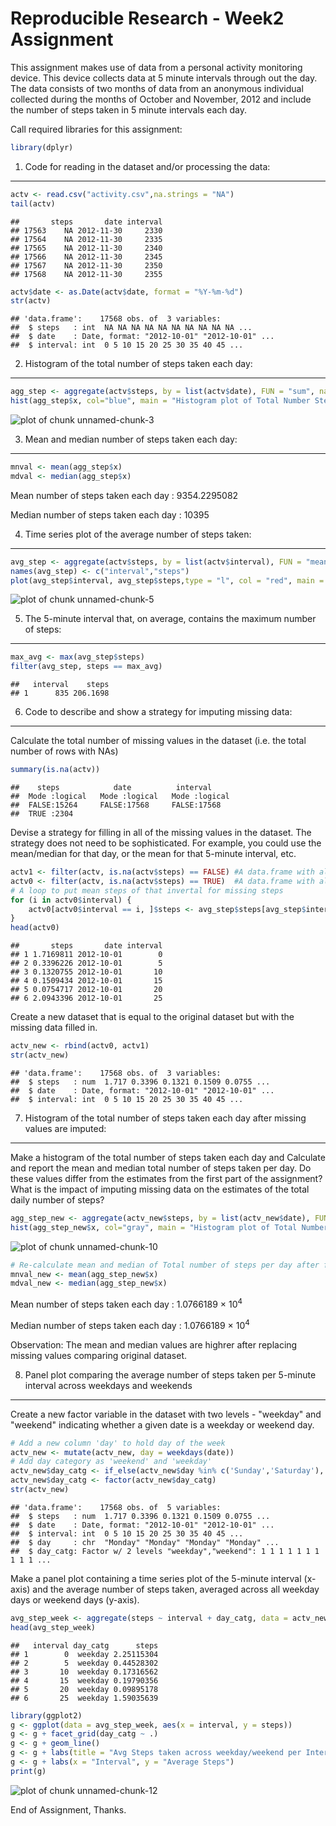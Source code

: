 Reproducible Research - Week2 Assignment
=============================================

This assignment makes use of data from a personal activity monitoring device. This device collects data at 5 minute intervals through out the day. The data consists of two months of data from an anonymous individual collected during the months of October and November, 2012 and include the number of steps taken in 5 minute intervals each day.

Call required libraries for this assignment:

```r
library(dplyr)
```

1. Code for reading in the dataset and/or processing the data:
----------------------------------------------------------------

```r
actv <- read.csv("activity.csv",na.strings = "NA")
tail(actv)
```

```
##       steps       date interval
## 17563    NA 2012-11-30     2330
## 17564    NA 2012-11-30     2335
## 17565    NA 2012-11-30     2340
## 17566    NA 2012-11-30     2345
## 17567    NA 2012-11-30     2350
## 17568    NA 2012-11-30     2355
```

```r
actv$date <- as.Date(actv$date, format = "%Y-%m-%d")
str(actv)
```

```
## 'data.frame':	17568 obs. of  3 variables:
##  $ steps   : int  NA NA NA NA NA NA NA NA NA NA ...
##  $ date    : Date, format: "2012-10-01" "2012-10-01" ...
##  $ interval: int  0 5 10 15 20 25 30 35 40 45 ...
```

2. Histogram of the total number of steps taken each day:
----------------------------------------------------------------

```r
agg_step <- aggregate(actv$steps, by = list(actv$date), FUN = "sum", na.rm = TRUE)
hist(agg_step$x, col="blue", main = "Histogram plot of Total Number Steps (without missing values)", xlab = "Total Steps")
```

![plot of chunk unnamed-chunk-3](figure/unnamed-chunk-3-1.png)

3. Mean and median number of steps taken each day:
----------------------------------------------------------------

```r
mnval <- mean(agg_step$x)
mdval <- median(agg_step$x)
```
Mean number of steps taken each day : 9354.2295082 

Median number of steps taken each day : 10395

4. Time series plot of the average number of steps taken:
----------------------------------------------------------------

```r
avg_step <- aggregate(actv$steps, by = list(actv$interval), FUN = "mean", na.rm = TRUE)
names(avg_step) <- c("interval","steps")
plot(avg_step$interval, avg_step$steps,type = "l", col = "red", main = "Time series plot of the average number of steps taken", xlab = "Time Interval", ylab = "Average Steps" )
```

![plot of chunk unnamed-chunk-5](figure/unnamed-chunk-5-1.png)

5. The 5-minute interval that, on average, contains the maximum number of steps:
----------------------------------------------------------------

```r
max_avg <- max(avg_step$steps)
filter(avg_step, steps == max_avg)
```

```
##   interval    steps
## 1      835 206.1698
```

6. Code to describe and show a strategy for imputing missing data:
----------------------------------------------------------------
Calculate the total number of missing values in the dataset (i.e. the total number of rows with NAs)

```r
summary(is.na(actv))
```

```
##    steps            date          interval      
##  Mode :logical   Mode :logical   Mode :logical  
##  FALSE:15264     FALSE:17568     FALSE:17568    
##  TRUE :2304
```

Devise a strategy for filling in all of the missing values in the dataset. The strategy does not need to be sophisticated. For example, you could use the mean/median for that day, or the mean for that 5-minute interval, etc.

```r
actv1 <- filter(actv, is.na(actv$steps) == FALSE) #A data.frame with all valid steps
actv0 <- filter(actv, is.na(actv$steps) == TRUE)  #A data.frame with all NA steps
# A loop to put mean steps of that invertal for missing steps
for (i in actv0$interval) {
    actv0[actv0$interval == i, ]$steps <- avg_step$steps[avg_step$interval == i]
}
head(actv0)
```

```
##       steps       date interval
## 1 1.7169811 2012-10-01        0
## 2 0.3396226 2012-10-01        5
## 3 0.1320755 2012-10-01       10
## 4 0.1509434 2012-10-01       15
## 5 0.0754717 2012-10-01       20
## 6 2.0943396 2012-10-01       25
```

Create a new dataset that is equal to the original dataset but with the missing data filled in.

```r
actv_new <- rbind(actv0, actv1)
str(actv_new)
```

```
## 'data.frame':	17568 obs. of  3 variables:
##  $ steps   : num  1.717 0.3396 0.1321 0.1509 0.0755 ...
##  $ date    : Date, format: "2012-10-01" "2012-10-01" ...
##  $ interval: int  0 5 10 15 20 25 30 35 40 45 ...
```

7. Histogram of the total number of steps taken each day after missing values are imputed:
----------------------------------------------------------------
Make a histogram of the total number of steps taken each day and Calculate and report the mean and median total number of steps taken per day. Do these values differ from the estimates from the first part of the assignment? What is the impact of imputing missing data on the estimates of the total daily number of steps?

```r
agg_step_new <- aggregate(actv_new$steps, by = list(actv_new$date), FUN = "sum")
hist(agg_step_new$x, col="gray", main = "Histogram plot of Total Number Steps", xlab = "Total Steps")
```

![plot of chunk unnamed-chunk-10](figure/unnamed-chunk-10-1.png)

```r
# Re-calculate mean and median of Total number of steps per day after filling missing values
mnval_new <- mean(agg_step_new$x)
mdval_new <- median(agg_step_new$x)
```
Mean number of steps taken each day : 1.0766189 &times; 10<sup>4</sup> 

Median number of steps taken each day : 1.0766189 &times; 10<sup>4</sup>

Observation: The mean and median values are highrer after replacing missing values comparing original dataset.

8. Panel plot comparing the average number of steps taken per 5-minute interval across weekdays and weekends
----------------------------------------------------------------

Create a new factor variable in the dataset with two levels - "weekday" and "weekend" indicating whether a given date is a weekday or weekend day.

```r
# Add a new column 'day' to hold day of the week
actv_new <- mutate(actv_new, day = weekdays(date))
# Add day category as 'weekend' and 'weekday'
actv_new$day_catg <- if_else(actv_new$day %in% c('Sunday','Saturday'), 'weekend', 'weekday')
actv_new$day_catg <- factor(actv_new$day_catg)
str(actv_new)
```

```
## 'data.frame':	17568 obs. of  5 variables:
##  $ steps   : num  1.717 0.3396 0.1321 0.1509 0.0755 ...
##  $ date    : Date, format: "2012-10-01" "2012-10-01" ...
##  $ interval: int  0 5 10 15 20 25 30 35 40 45 ...
##  $ day     : chr  "Monday" "Monday" "Monday" "Monday" ...
##  $ day_catg: Factor w/ 2 levels "weekday","weekend": 1 1 1 1 1 1 1 1 1 1 ...
```

Make a panel plot containing a time series plot of the 5-minute interval (x-axis) and the average number of steps taken, averaged across all weekday days or weekend days (y-axis).

```r
avg_step_week <- aggregate(steps ~ interval + day_catg, data = actv_new, FUN = "mean")
head(avg_step_week)
```

```
##   interval day_catg      steps
## 1        0  weekday 2.25115304
## 2        5  weekday 0.44528302
## 3       10  weekday 0.17316562
## 4       15  weekday 0.19790356
## 5       20  weekday 0.09895178
## 6       25  weekday 1.59035639
```

```r
library(ggplot2)
g <- ggplot(data = avg_step_week, aes(x = interval, y = steps))
g <- g + facet_grid(day_catg ~ .)
g <- g + geom_line()
g <- g + labs(title = "Avg Steps taken across weekday/weekend per Interval")
g <- g + labs(x = "Interval", y = "Average Steps")
print(g)
```

![plot of chunk unnamed-chunk-12](figure/unnamed-chunk-12-1.png)

End of Assignment, Thanks.
